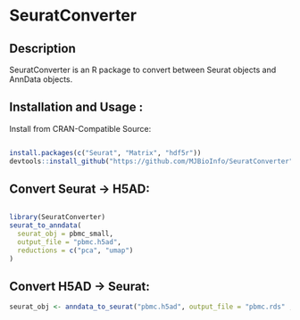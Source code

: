 # SeuratConverter

## Description
SeuratConverter is an R package to convert between Seurat objects and AnnData objects.




## Installation and Usage :

Install from CRAN-Compatible Source:

```r

install.packages(c("Seurat", "Matrix", "hdf5r"))
devtools::install_github("https://github.com/MJBioInfo/SeuratConverter")

```

## Convert Seurat → H5AD:

```r

library(SeuratConverter)
seurat_to_anndata(
  seurat_obj = pbmc_small,
  output_file = "pbmc.h5ad",
  reductions = c("pca", "umap")
)

```
## Convert H5AD → Seurat:

```r
seurat_obj <- anndata_to_seurat("pbmc.h5ad", output_file = "pbmc.rds" , assay_name = "RNA", layers = c("counts", "data"), reductions = NULL)

```
